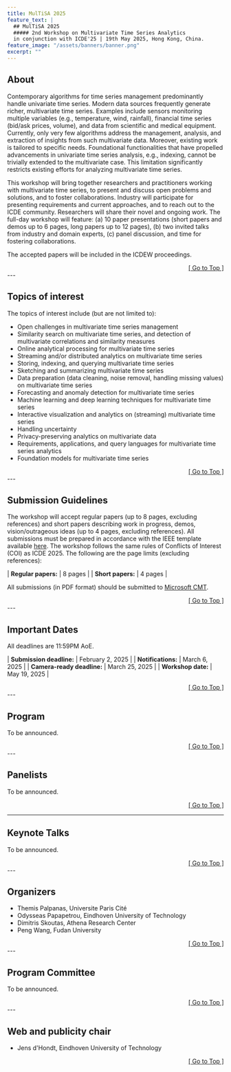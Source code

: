 ```yaml
---
title: MulTiSA 2025
feature_text: | 
  ## MulTiSA 2025
  ##### 2nd Workshop on Multivariate Time Series Analytics 
  in conjunction with ICDE'25 | 19th May 2025, Hong Kong, China.
feature_image: "/assets/banners/banner.png"
excerpt: ""
---
```


<style>
  .profile-card {
    display: flex;
    width: 100%;  /* Adjust width as needed */
    margin: 10px;
    /* border: 1px solid #ddd; */
    /* border-radius: 5px; */
  }
  .profile-card img {
    width: 150px;  /* Set image width */
    height: 200px; /* Set image height */
  }
  .profile-info {
    padding: 10px;
  }
  .profile-info h3, .profile-info p {
    margin: 5px 0;
  }
  /* Styles for the "go to top" link */
  .go-to-top {
    text-align: right;  /* Align text to the right */
  }
</style>

## About
Contemporary algorithms for time series management predominantly handle univariate time series. Modern data sources frequently generate richer, multivariate time series. Examples include sensors monitoring multiple variables (e.g., temperature, wind, rainfall), financial time series (bid/ask prices, volume), and data from scientific and medical equipment. Currently, only very few algorithms address the management, analysis, and extraction of insights from such multivariate data. Moreover, existing work is tailored to specific needs. Foundational functionalities that have propelled advancements in univariate time series analysis, e.g., indexing, cannot be trivially extended to the multivariate case. This limitation significantly restricts existing efforts for analyzing multivariate time series. 

This workshop will bring together researchers and practitioners working with multivariate time series, to present and discuss open problems and solutions, and to foster collaborations. Industry will participate for presenting requirements and current approaches, and to reach out to the ICDE community. Researchers will share their novel and ongoing work. The full-day workshop will feature:
(a) 10 paper presentations (short papers and demos up to 6 pages, long papers up to 12 pages),
(b) two invited talks from industry and domain experts, 
(c) panel discussion, and time for fostering collaborations. 

The accepted papers will be included in the ICDEW proceedings.

<!-- Back to top button -->
<div class="go-to-top">
    <a href="#">[ Go to Top ]</a>
</div>
---

## Topics of interest
The topics of interest include (but are not limited to):
- Open challenges in multivariate time series management
- Similarity search on multivariate time series, and detection of multivariate correlations and similarity measures
- Online analytical processing for multivariate time series 
- Streaming and/or distributed analytics on multivariate time series
- Storing, indexing, and querying multivariate time series
- Sketching and summarizing multivariate time series
- Data preparation (data cleaning, noise removal, handling missing values) on multivariate time series
- Forecasting and anomaly detection for multivariate time series
- Machine learning and deep learning techniques for multivariate time series
- Interactive visualization and analytics on (streaming) multivariate time series
- Handling uncertainty
- Privacy-preserving analytics on multivariate data
- Requirements, applications, and query languages for multivariate time series analytics
- Foundation models for multivariate time series

<!-- Back to top button -->
<div class="go-to-top">
    <a href="#">[ Go to Top ]</a>
</div>
---

## Submission Guidelines
The workshop will accept regular papers (up to 8 pages, excluding references) and short papers describing work in progress, demos, vision/outrageous ideas (up to 4 pages, excluding references). All submissions must be prepared in accordance with the IEEE template available [here](https://www.ieee.org/conferences/publishing/templates.html). The workshop follows the same rules of Conflicts of Interest (COI) as ICDE 2025. The following are the page limits (excluding references):

| **Regular papers:** | 8 pages |
| **Short papers:** | 4 pages |

All submissions (in PDF format) should be submitted to [Microsoft CMT](https://cmt3.research.microsoft.com/MULTISA2025/).

<!-- Back to top button -->
<div class="go-to-top">
    <a href="#">[ Go to Top ]</a>
</div>
---

## Important Dates
All deadlines are 11:59PM AoE.

| **Submission deadline:** | February 2, 2025 |
| **Notifications:** | March 6, 2025 |
| **Camera-ready deadline:** | March 25, 2025 |
| **Workshop date:** | May 19, 2025 |

<!-- Back to top button -->
<div class="go-to-top">
    <a href="#">[ Go to Top ]</a>
</div>
---

## Program
To be announced.

<!-- **9:00 Welcome Message** 

**9:05 - 10:00 Keynote Talk 1:** [Multivariate Time-Series in Airbus](#keynote-1-multivariate-time-series-in-airbus) \
  Ammar Mechouche (Airbus Helicopters), Adil Soubki (Airbus Commercial)

**10:00 - 10:30 Coffee Break**

**10:30 - 12:00 Research Session 1**
- [Parameter-free Streaming Distance-based Outlier Detection](#program) (10 min) \
    Apostolos Giannoulidis (Aristotle University of Thessaloniki)*; Nikodimos Nikolaidis (Atlantis Engineering); Anastasios Gounaris (Aristotle University of Thessaloniki)
- [Data-Hungry Fault Detection Algorithms Can Try Transfer Learning for Starters](#program) (10 min) \
    Jurgen van den Hoogen (Osnabrück University)*; Dan Hudson (Osnabrück University); Martin Atzmueller (Osnabrück University & DFKI)
- [Exploiting Individual Graph Structures to Enhance Ecological Momentary Assessment (EMA) Forecasting](#program) (15 min) \
    Mandani Ntekouli (Maastricht University)*; Gerasimos Spanakis (Maastricht University); Lourens Waldorp (University of Amsterdam); Anne Roefs (Maastricht University)
- [MultiCast: Zero-Shot Multidimensional Time Series Forecasting Using LLMs](#program) (15 min) \
    Georgios Chatzigeorgakidis (Athena Research Center)*; Konstantinos Lentzos (Athena Research Center); Dimitrios Skoutas (Athena Research Center)
- [Subset Models for Multivariate Time Series Forecast](#program) (10 min) \
    Raphael F Saldanha (Inria)*; Victor Ribeiro (LNCC); Eduardo Pena (UTFPR); Marcel Pedroso (Fiocruz); Reza Akbarinia (INRIA); Patrick Valduriez (INRIA); Fabio Porto (LNCC)
- [Challenges in Modeling Drug Shortage Events in the Pharmaceutical Domain](#program) (10 min) \
    Laura-Maria Tolosi-Halacheva (Teva Pharmaceuticals)*; Eran Nevo (Teva Pharmaceuticals); Radoslav Andreev (Teva Pharmaceuticals); Oleg Shcherbakov (Teva Pharmaceuticals)
- [Time Series Problems in the Energy Sector](#program) (10 min) \
    Christos Dalamagkas (Public Power Corporation); Angelos Georgakis (Public Power Corporation); Kostas Hrissagis-Chrysagis (Public Power Corporation); George Papadakis (University of Athens)* 

**12:00 - 13:30 Lunch Break**

**13:30 - 15:00 Research Session 2**
- [Data Augmentation for Multivariate Time Series Classification: An Experimental Study](#program) (15 min) \
    Romain Ilbert (Huawei Paris Research Center)*; Thai V. Hoang (TH Consulting); Zonghua Zhang (CRSC)
- [Extended Framework and Evaluation for Multivariate Streaming Anomaly Detection with Machine Learning](#program) (15 min) \
    Andreas Koch (Technical University of Munich)*; Michael Petry (Airbus Defence and Space / Technical University of Munich); Martin Werner (TU München)
- [Anomaly Detectors for Multivariate Time Series: The Proof of the Pudding is in the Eating](#program) (10 min) \
    Phillip Wenig (Hasso Plattner Institute, University of Potsdam)*; Sebastian Schmidl (Hasso Plattner Institute, University of Potsdam); Thorsten Papenbrock (Philipps University of Marburg)
- [Linear-trend normalization for multivariate subsequence similarity search](#program) (15 min) \
    Thibaut Germain (ENS Paris Saclay)*; Charles Truong (ENS Paris Saclay); Laurent Oudre (ENS Paris Saclay)
- [Beyond the Dimensions: A Structured Evaluation of Multivariate Time Series Distance Measures](#program) (10 min) \
    Jens d'Hondt (Eindhoven University of Technology)*; Odysseas Papapetrou (TU Eindhoven); John Paparrizos (The Ohio State University)
- [Towards Ptolemaic metric properties of the z-normalized Euclidean distance for multivariate time series indexing](#program) (10 min) \
    Max Pernklau (FernUniversität in Hagen)*; Christian Beecks (FernUniversität in Hagen)
  
**15:00 - 15:30 Coffee Break**

**15:30 - 16:30 Keynote Talk 2:** [Multivariate time series in healthcare: challenges and open questions](#keynote-2-multivariate-time-series-in-healthcare-challenges-and-open-questions) \
  Laurent Oudre, Centre Borelli, ENS Paris Saclay 

**16:30 - 17:30 Panel Discussion**\
Panelists: Ammar Mechouche, Adil Soubki, Laurent Oudre, and John Paparrizos -->

<!-- Back to top button -->
<div class="go-to-top">
    <a href="#">[ Go to Top ]</a>
</div>
---

## Panelists
To be announced.

<!-- <div class="profile-card">
<img src="https://github.com/multisa2025/multisa2025.icde/assets/45044727/48954c29-aaa8-46d8-ada3-75bdfeb04808" alt="Ammar">
<div class="profile-info">
    <h4>Ammar Mechouche</h4>
    <p>Airbus Helicopters</p>
</div>
</div>

**Bio:** Ammar Mechouche is a Big Data & Advanced Analytics expert at Airbus Helicopters (AH). He joined Airbus in 2013 as a research engineer. He first developed a big data solution which enables the processing of the big amounts of time series data collected from helicopters flying worldwide. He has been since contributing to the development of the helicopter data analytics topic in order to generate business value for AH and its customers.
Previously, Ammar has been awarded a Ph.D. from the University of Rennes 1 in 2009. He worked on the development of an ontology-based system for brain MRI image annotation. Before joining Airbus, he has been working as 1) post-doc on data integration at the research department of the French Mapping Agency (IGN); 2) research assistant at the LIS Lab of Aix-Marseille University; and 3) software engineer at Thales. Ammar is co-author of more than 20 papers published in peer reviewed conferences / journals; mainly in the computer science / helicopter domains.

<div class="profile-card">
<img src="https://github.com/multisa2025/multisa2025.icde/assets/45044727/7d2c062f-3157-4b2a-b60c-897abafb6500" alt="Adil">
<div class="profile-info">
    <h4>Adil Soubki</h4>
    <p>Airbus Commercial</p>
</div>
</div>

**Bio:** Adil Soubki is a Time Series analytics expert at Airbus Commercial (AIC). He joined Airbus in 2009 as a software engineer, and now, he is working as a Data scientist / Data architect for a time series solution hosting data collected from test & development aircrafts. He contributes to enhancing the usage of IA and data analytics within the test center activity. Graduated from INSA Toulouse in automatic and computer science in 2004, Adil started working as a software engineer at NEXEYA developing test benches.

<div class="profile-card">
<img src="https://github.com/multisa2025/multisa2025.icde/assets/45044727/4b41cc63-0a4f-4307-9952-8240c2ac04da" alt="Laurent">
<div class="profile-info">
    <h4>Laurent Oudre</h4>
    <p>Centre Borelli, ENS Paris Saclay</p>
</div>
</div>

**Bio:** Laurent Oudre is a full professor at the Centre Borelli of the Ecole Normale Supérieure Paris-Saclay (France). He leads a team of more than ten young researchers and has been working for about fifteen years on signal processing, pattern recognition and machine learning for time series. His work covers a wide range of topics: event detection (including change-point, pattern and anomaly detection), feature extraction, unsupervised or semi-supervised approaches, representation learning and graph signal processing. His scientific projects are mainly focused on AI applications in health and industry, often with a strong interdisciplinary component. He is also involved in initiatives around reproducible research and acculturation to AI (especially for the medical community). He is the author of more than 70 patents and articles in international peer-reviewed journals and conferences. He is also the director of the MVA (Mathematics, Vision and Learning) master's degree at the ENS Paris-Saclay, considered one of the best master's degrees in AI in Europe.

<div class="profile-card">
<img src="https://github.com/multisa2025/multisa2025.icde/assets/45044727/72ea28ce-4e77-4d55-aca3-75dccba1cf33" alt="John">
<div class="profile-info">
    <h4>John Paparrizos</h4>
    <p>The Ohio State University</p>
</div>
</div>

**Bio:** [Cirriculum Vitae](https://www.paparrizos.org/cv/PaparrizosCV.pdf) -->

<!-- Back to top button -->
<div class="go-to-top">
    <a href="#">[ Go to Top ]</a>
</div>

---

## Keynote Talks
To be announced.

<!-- ##### Keynote 1: Multivariate Time-Series in Airbus 
*Ammar Mechouche, Airbus Helicopters; Adil Soubki, Airbus Commercial*

**Abstract:** This presentation is about Airbus time series coming from testing aircrafts and operating helicopters. First, the collection and management of these data are briefly described. Then, it is shown how these time series data are organized and stored in order for their processing to be performant. After that, some Airbus made tools, dedicated to time series analysis, are presented. Finally, a focus is made on problems / challenges emerging from the analysis of these multivariate data series, encountered in the framework of predictive maintenance and automatic events detection in testing data.

##### Keynote 2: Multivariate time series in healthcare: challenges and open questions 
*Laurent Oudre, Centre Borelli, ENS Paris Saclay*

**Abstract:** Most sensors currently used in healthcare (EEG, 3D motion analysis, accelerometry, ECG...) produce multivariate time series. The different dimensions of these time series are often highly correlated and structured, and prior knowledge of the structure can help to improve the way these signals are handled and processed. In this talk we will discuss some strategies to exploit this additional information for various tasks such as change point detection or filtering, with applications to gait analysis and EEG data. The talk will also provide an introductory overview of the promising framework of Graph Signal Processing (GSP), along with a discussion of the main remaining challenges and open questions in this area.

[Link to Slides](https://github.com/multisa2025/multisa2025.icde/files/15389208/PlenaryICDE2025_LOudre.pdf) -->

<!-- Back to top button -->
<div class="go-to-top">
    <a href="#">[ Go to Top ]</a>
</div>
---

## Organizers
- Themis Palpanas, Universite Paris Cit&eacute;
- Odysseas Papapetrou, Eindhoven University of Technology
- Dimitris Skoutas, Athena Research Center
- Peng Wang, Fudan University

<!-- Back to top button -->
<div class="go-to-top">
    <a href="#">[ Go to Top ]</a>
</div>
---

## Program Committee
To be announced.

<!-- - Paul Boniol, Postdoctoral researcher at Ecole Normale Supérieure (ENS) Paris Saclay, France
- Jessica Lin, Associate professor at George Mason University, USA 
- Abdullah Mueen, Associate professor at University of New Mexico, USA
- Patrick Schäfer, Postdoctoral researcher at the Humboldt University of Berlin
- Saurabh Agrawal, Senior Machine Learning Engineer at Tubi, San Francisco, USA
- Germain Forestier, Professor at University of Haute-Alsace, IRIMAS, France
- Peng Wang, Professor at Fudan University, China
- Shen Liang, Postdoctoral researcher at Université Paris Cité, France
- Anthony Bagnall, Professor at University of Southampton, UK
- Søren Kejser Jensen, Postdoctoral researcher at Aalborg University, Denmark
- Michele Linardi, Assistant professor at ETIS lab, France
- Karine Zeitouni, Professor at Université Paris-Saclay, France
- John Paparrizos, Assistant Professor at Ohio State University, USA
- Thorsten Papenbrock, Professor at Philipps-Universität Marburg, Germany
- Qitong	Wang, Université Paris Cité
- Tristan	Allard,	Associate professor at	Univ Rennes, CNRS, IRISA
- Johann Gamper, Professor at	Free University of Bozen-Bolzano
- Rodica	Neamtu, Professor at	Worcester Polytechnic Institute
- Georgios	Chatzigeorgakidis, Postdoctoral researcher at Athena Research Center
- Giorgos	Giannopoulos, Postdoctoral researcher at Athena Research Center -->

<!-- Back to top button -->
<div class="go-to-top">
    <a href="#">[ Go to Top ]</a>
</div>
---

## Web and publicity chair
- Jens d'Hondt, Eindhoven University of Technology

<!-- Back to top button -->
<div class="go-to-top">
    <a href="#">[ Go to Top ]</a>
</div>
